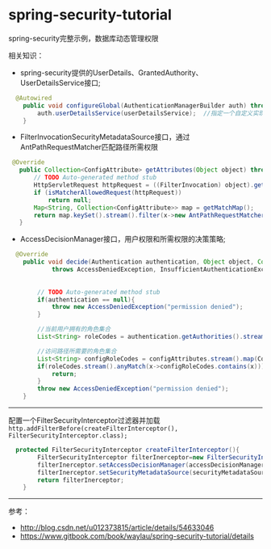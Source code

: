 # spring-security-tutorial
spring-security完整示例，数据库动态管理权限

相关知识：
- spring-security提供的UserDetails、GrantedAuthority、UserDetailsService接口;
```java
  @Autowired
	public void configureGlobal(AuthenticationManagerBuilder auth) throws Exception {
		auth.userDetailsService(userDetailsService);  //指定一个自定义实现的UserDetailsService接口
	}
```
  
  
- FilterInvocationSecurityMetadataSource接口，通过AntPathRequestMatcher匹配路径所需权限
 ```java
  @Override
	public Collection<ConfigAttribute> getAttributes(Object object) throws IllegalArgumentException {
		// TODO Auto-generated method stub
		HttpServletRequest httpRequest = ((FilterInvocation) object).getHttpRequest();
		if (isMatcherAllowedRequest(httpRequest))
			return null;
		Map<String, Collection<ConfigAttribute>> map = getMatchMap();
		return map.keySet().stream().filter(x->new AntPathRequestMatcher(x).matches(httpRequest)).flatMap(x->map.get(x).stream()).collect(Collectors.toCollection(ArrayList::new));
	}
 ```
  
  
- AccessDecisionManager接口，用户权限和所需权限的决策策略;
```java
  @Override
	public void decide(Authentication authentication, Object object, Collection<ConfigAttribute> configAttributes)
			throws AccessDeniedException, InsufficientAuthenticationException {
		
		
		// TODO Auto-generated method stub
		if(authentication == null){
            throw new AccessDeniedException("permission denied");
        }

        //当前用户拥有的角色集合
        List<String> roleCodes = authentication.getAuthorities().stream().map(GrantedAuthority::getAuthority).collect(Collectors.toList());

        //访问路径所需要的角色集合
        List<String> configRoleCodes = configAttributes.stream().map(ConfigAttribute::getAttribute).collect(Collectors.toList());
        if(roleCodes.stream().anyMatch(x->configRoleCodes.contains(x))){
        	return;
        }
        throw new AccessDeniedException("permission denied");
	}

```
  
------------------------------   
配置一个FilterSecurityInterceptor过滤器并加载     
`http.addFilterBefore(createFilterInterceptor(), FilterSecurityInterceptor.class);`
```java
  protected FilterSecurityInterceptor createFilterInterceptor(){
		FilterSecurityInterceptor filterInerceptor=new FilterSecurityInterceptor();
		filterInerceptor.setAccessDecisionManager(accessDecisionManager);
		filterInerceptor.setSecurityMetadataSource(securityMetadataSource);
		return filterInerceptor;
	}
```

-----------------------------------  
参考：
- http://blog.csdn.net/u012373815/article/details/54633046
- https://www.gitbook.com/book/waylau/spring-security-tutorial/details

